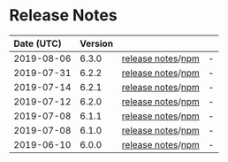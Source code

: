 # Release Notes

| Date (UTC) | Version |  |  |
| :-- | :-- | :--: | :-- |
| 2019-08-06 | 6.3.0 | [release notes](v6.3.0/README.md)/[npm](https://www.npmjs.com/package/@dagonmetric/ng-translit/v/6.3.0) | - |
| 2019-07-31 | 6.2.2 | [release notes](v6.2.2/README.md)/[npm](https://www.npmjs.com/package/@dagonmetric/ng-translit/v/6.2.2) | - |
| 2019-07-14 | 6.2.1 | [release notes](v6.2.1/README.md)/[npm](https://www.npmjs.com/package/@dagonmetric/ng-translit/v/6.2.1) | - |
| 2019-07-12 | 6.2.0 | [release notes](v6.2.0/README.md)/[npm](https://www.npmjs.com/package/@dagonmetric/ng-translit/v/6.2.0) | - |
| 2019-07-08 | 6.1.1 | [release notes](v6.1.1/README.md)/[npm](https://www.npmjs.com/package/@dagonmetric/ng-translit/v/6.1.1) | - |
| 2019-07-08 | 6.1.0 | [release notes](v6.1.0/README.md)/[npm](https://www.npmjs.com/package/@dagonmetric/ng-translit/v/6.1.0) | - |
| 2019-06-10 | 6.0.0 | [release notes](v6.0.0/README.md)/[npm](https://www.npmjs.com/package/@dagonmetric/ng-translit/v/6.0.0) | - |
